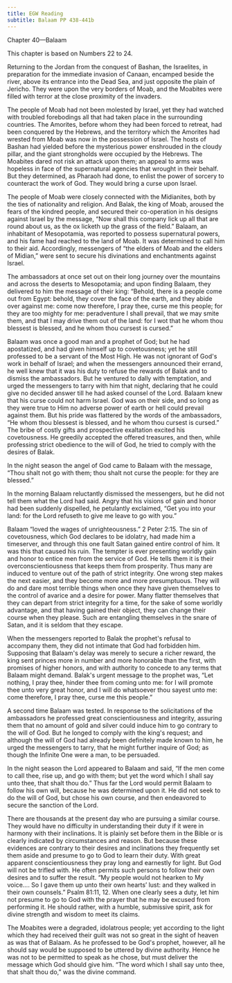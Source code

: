 ```yaml
---
title: EGW Reading
subtitle: Balaam PP 438-441b
---
```


Chapter 40—Balaam

This chapter is based on Numbers 22 to 24.

Returning to the Jordan from the conquest of Bashan, the Israelites, in preparation for the immediate invasion of Canaan, encamped beside the river, above its entrance into the Dead Sea, and just opposite the plain of Jericho. They were upon the very borders of Moab, and the Moabites were filled with terror at the close proximity of the invaders.

The people of Moab had not been molested by Israel, yet they had watched with troubled forebodings all that had taken place in the surrounding countries. The Amorites, before whom they had been forced to retreat, had been conquered by the Hebrews, and the territory which the Amorites had wrested from Moab was now in the possession of Israel. The hosts of Bashan had yielded before the mysterious power enshrouded in the cloudy pillar, and the giant strongholds were occupied by the Hebrews. The Moabites dared not risk an attack upon them; an appeal to arms was hopeless in face of the supernatural agencies that wrought in their behalf. But they determined, as Pharaoh had done, to enlist the power of sorcery to counteract the work of God. They would bring a curse upon Israel.

The people of Moab were closely connected with the Midianites, both by the ties of nationality and religion. And Balak, the king of Moab, aroused the fears of the kindred people, and secured their co-operation in his designs against Israel by the message, “Now shall this company lick up all that are round about us, as the ox licketh up the grass of the field.” Balaam, an inhabitant of Mesopotamia, was reported to possess supernatural powers, and his fame had reached to the land of Moab. It was determined to call him to their aid. Accordingly, messengers of “the elders of Moab and the elders of Midian,” were sent to secure his divinations and enchantments against Israel.

The ambassadors at once set out on their long journey over the mountains and across the deserts to Mesopotamia; and upon finding Balaam, they delivered to him the message of their king: “Behold, there is a people come out from Egypt: behold, they cover the face of the earth, and they abide over against me: come now therefore, I pray thee, curse me this people; for they are too mighty for me: peradventure I shall prevail, that we may smite them, and that I may drive them out of the land: for I wot that he whom thou blessest is blessed, and he whom thou cursest is cursed.”

Balaam was once a good man and a prophet of God; but he had apostatized, and had given himself up to covetousness; yet he still professed to be a servant of the Most High. He was not ignorant of God's work in behalf of Israel; and when the messengers announced their errand, he well knew that it was his duty to refuse the rewards of Balak and to dismiss the ambassadors. But he ventured to dally with temptation, and urged the messengers to tarry with him that night, declaring that he could give no decided answer till he had asked counsel of the Lord. Balaam knew that his curse could not harm Israel. God was on their side, and so long as they were true to Him no adverse power of earth or hell could prevail against them. But his pride was flattered by the words of the ambassadors, “He whom thou blessest is blessed, and he whom thou cursest is cursed.” The bribe of costly gifts and prospective exaltation excited his covetousness. He greedily accepted the offered treasures, and then, while professing strict obedience to the will of God, he tried to comply with the desires of Balak.

In the night season the angel of God came to Balaam with the message, “Thou shalt not go with them; thou shalt not curse the people: for they are blessed.”

In the morning Balaam reluctantly dismissed the messengers, but he did not tell them what the Lord had said. Angry that his visions of gain and honor had been suddenly dispelled, he petulantly exclaimed, “Get you into your land: for the Lord refuseth to give me leave to go with you.”

Balaam “loved the wages of unrighteousness.” 2 Peter 2:15. The sin of covetousness, which God declares to be idolatry, had made him a timeserver, and through this one fault Satan gained entire control of him. It was this that caused his ruin. The tempter is ever presenting worldly gain and honor to entice men from the service of God. He tells them it is their overconscientiousness that keeps them from prosperity. Thus many are induced to venture out of the path of strict integrity. One wrong step makes the next easier, and they become more and more presumptuous. They will do and dare most terrible things when once they have given themselves to the control of avarice and a desire for power. Many flatter themselves that they can depart from strict integrity for a time, for the sake of some worldly advantage, and that having gained their object, they can change their course when they please. Such are entangling themselves in the snare of Satan, and it is seldom that they escape.

When the messengers reported to Balak the prophet's refusal to accompany them, they did not intimate that God had forbidden him. Supposing that Balaam's delay was merely to secure a richer reward, the king sent princes more in number and more honorable than the first, with promises of higher honors, and with authority to concede to any terms that Balaam might demand. Balak's urgent message to the prophet was, “Let nothing, I pray thee, hinder thee from coming unto me: for I will promote thee unto very great honor, and I will do whatsoever thou sayest unto me: come therefore, I pray thee, curse me this people.”

A second time Balaam was tested. In response to the solicitations of the ambassadors he professed great conscientiousness and integrity, assuring them that no amount of gold and silver could induce him to go contrary to the will of God. But he longed to comply with the king's request; and although the will of God had already been definitely made known to him, he urged the messengers to tarry, that he might further inquire of God; as though the Infinite One were a man, to be persuaded.

In the night season the Lord appeared to Balaam and said, “If the men come to call thee, rise up, and go with them; but yet the word which I shall say unto thee, that shalt thou do.” Thus far the Lord would permit Balaam to follow his own will, because he was determined upon it. He did not seek to do the will of God, but chose his own course, and then endeavored to secure the sanction of the Lord.

There are thousands at the present day who are pursuing a similar course. They would have no difficulty in understanding their duty if it were in harmony with their inclinations. It is plainly set before them in the Bible or is clearly indicated by circumstances and reason. But because these evidences are contrary to their desires and inclinations they frequently set them aside and presume to go to God to learn their duty. With great apparent conscientiousness they pray long and earnestly for light. But God will not be trifled with. He often permits such persons to follow their own desires and to suffer the result. “My people would not hearken to My voice.... So I gave them up unto their own hearts’ lust: and they walked in their own counsels.” Psalm 81:11, 12. When one clearly sees a duty, let him not presume to go to God with the prayer that he may be excused from performing it. He should rather, with a humble, submissive spirit, ask for divine strength and wisdom to meet its claims.

The Moabites were a degraded, idolatrous people; yet according to the light which they had received their guilt was not so great in the sight of heaven as was that of Balaam. As he professed to be God's prophet, however, all he should say would be supposed to be uttered by divine authority. Hence he was not to be permitted to speak as he chose, but must deliver the message which God should give him. “The word which I shall say unto thee, that shalt thou do,” was the divine command.